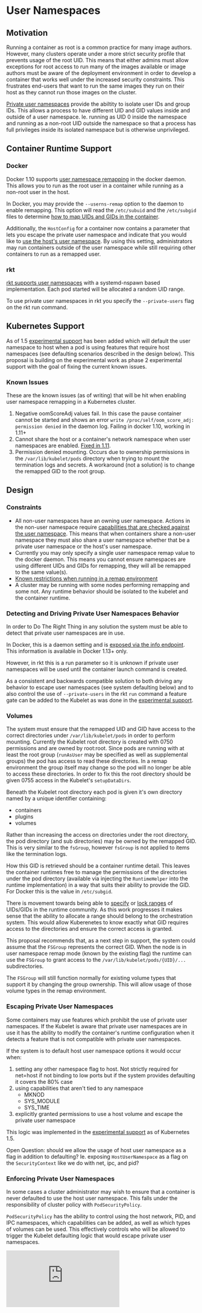 # User Namespaces

## Motivation

Running a container as root is a common practice for many
image authors. However, many clusters operate under a more strict
security profile that prevents usage of the root UID. This means that
either admins must allow exceptions for root access to run many of
the images available or image authors must be aware of the deployment
environment in order to develop a container that works well under
the increased security constraints. This frustrates end-users that
want to run the same images they run on their host as they cannot
run those images on the cluster.

[Private user namespaces](http://man7.org/linux/man-pages/man7/user_namespaces.7.html) 
provide the abiltity to isolate user IDs and group IDs.  This allows
a process to have different UID and GID values inside and outside of a 
user namespace.  Ie. running as UID 0 inside the namespace and running
as a non-root UID outside the namespace so that a process has full 
privileges inside its isolated namespace but is otherwise unprivileged.

## Container Runtime Support

### Docker

Docker 1.10 supports [user namespace remapping](https://docs.docker.com/v1.10/engine/reference/commandline/daemon/#daemon-user-namespace-options)
in the docker daemon.  This allows you to run as the root user in a
container while running as a non-root user in the host.

In Docker, you may provide the `--userns-remap` option to the daemon
to enable remapping.  This option will read the `/etc/subuid` and
the `/etc/subgid` files to determine [how to map UIDs and GIDs
in the container](https://docs.docker.com/engine/reference/commandline/dockerd/#detailed-information-on-subuidsubgid-ranges).

Additionally, the `HostConfig` for a container now contains a parameter
that lets you escape the private user namespace and indicate that you
would like to [use the host's user namespace](https://github.com/docker/engine-api/blob/4290f40c056686fcaa5c9caf02eac1dde9315adf/types/container/host_config.go#L310).
By using this setting, administrators may run containers outside of the user
namespace while still requiring other containers to run as a remapped
user.

### rkt

[rkt supports user namespaces](https://coreos.com/rkt/docs/latest/devel/user-namespaces.html)
with a systemd-nspawn based implementation.  Each pod started will
be allocated a random UID range. 

To use private user namespaces in rkt you specify the `--private-users`
flag on the rkt run command.


## Kubernetes Support

As of 1.5 [experimental support](https://github.com/kubernetes/kubernetes/pull/31169)
has been added which will default the user namespace to host when 
a pod is using features that require host namespaces (see defaulting scenarios
described in the design below).  This proposal is 
building on the experimental work as phase 2 experimental support with 
the goal of fixing the current known issues.

### Known Issues

These are the known issues (as of writing) that will be hit when
enabling user namespace remapping in a Kubernetes cluster.

1. Negative oomScoreAdj values fail.  In this case the pause container
cannot be started and shows an error `write /proc/self/oom_score_adj: permission denied`
in the daemon log.  Failing in docker 1.10, working in 1.11+
1. Cannot share the host or a container's network namespace when user
namespaces are enabled.  [Fixed in 1.11](https://github.com/docker/docker/pull/21383).
1. Permission denied mounting.  Occurs due to ownership permissions
in the `/var/lib/kubelet/pods` directory when trying to mount the
termination logs and secrets.  A workaround (not a solution) is to
change the remapped GID to the root group.

## Design

### Constraints

* All non-user namespaces have an owning user namespace.  Actions in 
the non-user namespace require [capabilities that are checked against 
the user namespace](http://man7.org/linux/man-pages/man7/user_namespaces.7.html).
This means that when containers share a non-user namespace they must also
share a user namespace whether that be a private user namespace or
the host's user namespace.  
* Currently you may only specify a single user namespace remap value
to the docker daemon.  This means you cannot ensure namespaces are
using different UIDs and GIDs for remapping, they will all be remapped
to the same value(s).
* [Known restrictions when running in a remap environment](https://docs.docker.com/engine/reference/commandline/dockerd/#user-namespace-known-restrictions)
* A cluster may be running with some nodes performing remapping and 
some not.  Any runtime behavior should be isolated to the kubelet
and the container runtime.

### Detecting and Driving Private User Namespaces Behavior

In order to Do The Right Thing in any solution the system must be able 
to detect that private user namespaces are in use.  

In Docker, this is a daemon setting and is [exposed via 
the info endpoint](https://github.com/docker/docker/commit/ae74092e450f1f2665b90257b65513cc0c19702f).
This information is available in Docker 1.13+ only.

However, in rkt this is a run parameter so it is
unknown if private user namespaces will be used until the container launch
command is created.  

As a consistent and backwards compatible solution to both driving any behavior to escape 
user namespaces (see system defaulting below) and to also control
the use of `--private-users` in the rkt `run` command a feature
gate can be added to the Kubelet as was done in the [experimental
support](https://github.com/kubernetes/kubernetes/pull/31169/files#diff-c5e4440d8576a91980ab36fe63556326).

### Volumes

The system must ensure that the remapped UID and GID have
access to the correct directories under `/var/lib/kubelet/pods` in order
to perform mounting.  Currently the Kubelet root directory is created
with 0750 permissions and are owned by root:root.  Since pods are running
with at least the root group (`runAsUser` may be specified as well as 
supplemental groups) the pod has access to read these directories.  In
a remap environment the group itself may change so the pod will no longer
be able to access these directories.  In order to fix this the root 
directory should be given 0755 access in the Kubelet's `setupDataDirs`.

Beneath the Kubelet root directory each pod is given it's own directory
named by a unique identifier containing:

* containers
* plugins
* volumes

Rather than increasing the access on directories under the root directory,
the pod directory (and sub directories) may be owned by the remapped
GID.  This is very similar to the `fsGroup`, however `fsGroup` is not applied
to items like the termination logs.

How this GID is retrieved should be a container runtime detail.  This
leaves the container runtimes free to manage the permissions of the 
directories under the pod directory (available via injecting the
`RuntimeHelper` into the runtime implementation) in a way that suits
their ability to provide the GID.  For Docker this is the value in
`/etc/subgid`.

There is movement towards being able to [specify](https://github.com/docker/docker/issues/28593) 
or [lock ranges](https://github.com/coreos/rkt/issues/1090)
of UIDs/GIDs in the runtime community.  As this work progresses it 
makes sense that the ability to allocate a range should belong to the
orchestration system.  This would allow Kuberenetes to know exactly
what GID requires access to the directories and ensure the correct
access is granted.  

This proposal recommends that, as a next step in support, the system
could assume that the `FSGroup` represents the correct GID.  When
the node is in user namespace remap mode (known by the existing flag)
the runtime can use the `FSGroup` to grant access to the 
`/var/lib/kubelet/pods/{UID}/...` subdirectories.

The `FSGroup` will still function normally for existing volume types
that support it by changing the group ownership.  This will allow
usage of those volume types in the remap environment.


### Escaping Private User Namespaces

Some containers may use features which prohibit the use of private
user namespaces.  If the Kubelet is aware that private user namespaces
are in use it has the ability to modify the container's runtime 
configuration when it detects a feature that is not compatible with
private user namespaces.

If the system is to default host user namespace options it would occur
when:

1.  setting any other namespace flag to host.  Not strictly
required for net=host if not binding to low ports but if the system
provides defaulting it covers the 80% case
1.  using capabilities that aren't tied to any namespace
    * MKNOD
    * SYS_MODULE
    * SYS_TIME
1.  explicitly granted permissions to use a host volume and escape the private user namespace

This logic was implemented in the [experimental
support](https://github.com/kubernetes/kubernetes/pull/31169) as of
Kubernetes 1.5.  

Open Question: should we allow the usage of host user namespace as a 
flag in addition to defaulting?  Ie. exposing `HostUserNamespace` as 
a flag on the `SecurityContext` like we do with net, ipc, and pid?

### Enforcing Private User Namespaces

In some cases a cluster administrator may wish to ensure that a container
is never defaulted to use the host user namespace.  This falls under
the responsibility of cluster policy with `PodSecurityPolicy`.  

`PodSecurityPolicy` has the ability to control using the host network,
PID, and IPC namespaces, which capabilities can be added, as well as
which types of volumes can be used.  This effectively controls who
will be allowed to trigger the Kubelet defaulting logic that would 
escape private user namespaces.  

<!-- BEGIN MUNGE: GENERATED_ANALYTICS -->
[![Analytics](https://kubernetes-site.appspot.com/UA-36037335-10/GitHub/docs/proposals/user-namespace.md?pixel)]()
<!-- END MUNGE: GENERATED_ANALYTICS -->
